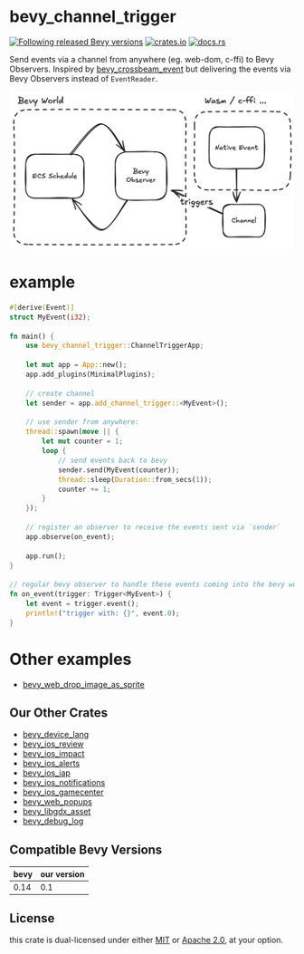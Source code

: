 # bevy_channel_trigger

[![Following released Bevy versions](https://img.shields.io/badge/Bevy%20tracking-released%20version-lightblue)](https://bevyengine.org/learn/quick-start/plugin-development/#main-branch-tracking)
[![crates.io](https://img.shields.io/crates/v/bevy_channel_trigger)](https://crates.io/crates/bevy_channel_trigger)
[![docs.rs](https://docs.rs/bevy_channel_trigger/badge.svg)](https://docs.rs/bevy_channel_trigger)

Send events via a channel from anywhere (eg. web-dom, c-ffi) to Bevy Observers. 
Inspired by [bevy_crossbeam_event](https://github.com/johanhelsing/bevy_crossbeam_event) but delivering the events via Bevy Observers instead of `EventReader`.

![schema](schema.png)

# example

```rust
#[derive(Event)]
struct MyEvent(i32);

fn main() {
    use bevy_channel_trigger::ChannelTriggerApp;

    let mut app = App::new();
    app.add_plugins(MinimalPlugins);

    // create channel
    let sender = app.add_channel_trigger::<MyEvent>();

    // use sender from anywhere:
    thread::spawn(move || {
        let mut counter = 1;
        loop {
            // send events back to bevy
            sender.send(MyEvent(counter));
            thread::sleep(Duration::from_secs(1));
            counter += 1;
        }
    });

    // register an observer to receive the events sent via `sender`
    app.observe(on_event);

    app.run();
}

// regular bevy observer to handle these events coming into the bevy world
fn on_event(trigger: Trigger<MyEvent>) {
    let event = trigger.event();
    println!("trigger with: {}", event.0);
}
```

# Other examples 

* [bevy_web_drop_image_as_sprite](https://github.com/rustunit/bevy_web_drop_image_as_sprite)

## Our Other Crates

- [bevy_device_lang](https://github.com/rustunit/bevy_device_lang)
- [bevy_ios_review](https://github.com/rustunit/bevy_ios_review)
- [bevy_ios_impact](https://github.com/rustunit/bevy_ios_impact)
- [bevy_ios_alerts](https://github.com/rustunit/bevy_ios_alerts)
- [bevy_ios_iap](https://github.com/rustunit/bevy_ios_iap)
- [bevy_ios_notifications](https://github.com/rustunit/bevy_ios_notifications)
- [bevy_ios_gamecenter](https://github.com/rustunit/bevy_ios_gamecenter)
- [bevy_web_popups](https://github.com/rustunit/bevy_web_popups)
- [bevy_libgdx_asset](https://github.com/rustunit/bevy_libgdx_asset)
- [bevy_debug_log](https://github.com/rustunit/bevy_debug_log)

## Compatible Bevy Versions

|bevy|our version|
|-|-|
|0.14|0.1|

## License

this crate is dual-licensed under either [MIT](https://opensource.org/license/MIT) or [Apache 2.0](https://www.apache.org/licenses/LICENSE-2.0), at your option.
